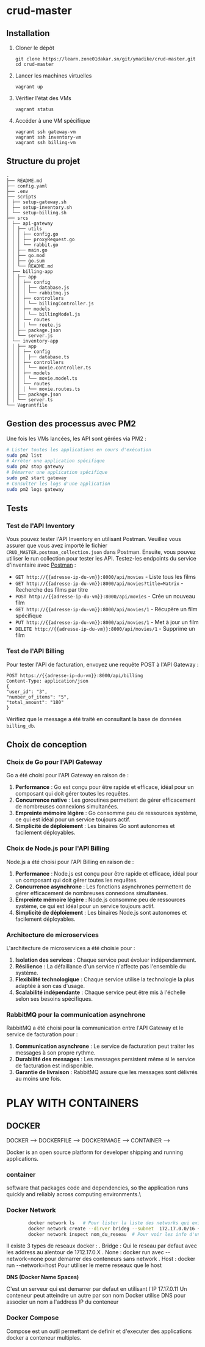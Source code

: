 # crud-master

## Installation

1. Cloner le dépôt
    ```
    git clone https://learn.zone01dakar.sn/git/ymadike/crud-master.git
    cd crud-master
    ```
2. Lancer les machines virtuelles
    ```
    vagrant up
    ```
3. Vérifier l'état des VMs
     ```
     vagrant status
     ```
4. Accéder à une VM spécifique
     ```
     vagrant ssh gateway-vm
     vagrant ssh inventory-vm
     vagrant ssh billing-vm
     ```

## Structure du projet
```
.
├── README.md
├── config.yaml
├── .env
├── scripts
│ ├── setup-gateway.sh
│ ├── setup-inventory.sh
│ └── setup-billing.sh
├── srcs
│ ├── api-gateway
│ │ ├── utils
│ │ │ ├── config.go
│ │ │ ├── proxyRequest.go
│ │ │ └── rabbit.go
│ │ ├── main.go
│ │ ├── go.mod
│ │ ├── go.sum
│ │ └── README.md
│ ├── billing-app
│ │ ├── app
│ │ │ ├── config
│ │ │ │ ├── database.js
│ │ │ │ └── rabbitmq.js
│ │ │ ├── controllers
│ │ │ │ └── billingController.js
│ │ │ ├── models
│ │ │ │ └── billingModel.js
│ │ │ └── routes
│ │ │ │ └── route.js
│ │ ├── package.json
│ │ └── server.js
│ └── inventory-app
│ │ ├── app
│ │ │ ├── config
│ │ │ │ ├── database.ts
│ │ │ ├── controllers
│ │ │ │ └── movie.controller.ts
│ │ │ ├── models
│ │ │ │ └── movie.model.ts
│ │ │ └── routes
│ │ │ │ └── movie.routes.ts
│ │ ├── package.json
│ │ └── server.ts
└── Vagrantfile
```
## Gestion des processus avec PM2

Une fois les VMs lancées, les API sont gérées via PM2 :
```bash
# Lister toutes les applications en cours d'exécution
sudo pm2 list
# Arrêter une application spécifique
sudo pm2 stop gateway
# Démarrer une application spécifique
sudo pm2 start gateway
# Consulter les logs d'une application
sudo pm2 logs gateway
 ```
## Tests
### Test de l'API Inventory

Vous pouvez tester l'API Inventory en utilisant Postman.
Veuillez vous assurer que vous avez importé le fichier `CRUD_MASTER.postman_collection.json` dans Postman.
Ensuite, vous pouvez utiliser le run collection pour tester les API.
Testez-les endpoints du service d'inventaire avec [Postman](https://www.postman.com/) :
- `GET http://{{adresse-ip-du-vm}}:8000/api/movies` - Liste tous les films
- `GET http://{{adresse-ip-du-vm}}:8000/api/movies?title=Matrix` - Recherche des films par titre
- `POST http://{{adresse-ip-du-vm}}:8000/api/movies` - Crée un nouveau film
- `GET http://{{adresse-ip-du-vm}}:8000/api/movies/1` - Récupère un film spécifique
- `PUT http://{{adresse-ip-du-vm}}:8000/api/movies/1` - Met à jour un film
- `DELETE http://{{adresse-ip-du-vm}}:8000/api/movies/1` - Supprime un film
### Test de l'API Billing
Pour tester l'API de facturation, envoyez une requête POST à l'API Gateway :

```
POST https://{{adresse-ip-du-vm}}:8000/api/billing
Content-Type: application/json
{
"user_id": "3",
"number_of_items": "5",
"total_amount": "180"
}
```
Vérifiez que le message a été traité en consultant la base de données `billing_db`.
## Choix de conception

### Choix de Go pour l'API Gateway
Go a été choisi pour l'API Gateway en raison de :
1. **Performance** : Go est conçu pour être rapide et efficace, idéal pour un composant qui doit gérer toutes
les requêtes.
2. **Concurrence native** : Les goroutines permettent de gérer efficacement de nombreuses connexions
simultanées.
3. **Empreinte mémoire légère** : Go consomme peu de ressources système, ce qui est idéal pour un service
toujours actif.
4. **Simplicité de déploiement** : Les binaires Go sont autonomes et facilement déployables.

### Choix de Node.js pour l'API Billing
Node.js a été choisi pour l'API Billing en raison de :
1. **Performance** : Node.js est conçu pour être rapide et efficace, idéal pour un composant qui doit gérer toutes
les requêtes.
2. **Concurrence asynchrone** : Les fonctions asynchrones permettent de gérer efficacement de nombreuses connexions
simultanées.
3. **Empreinte mémoire légère** : Node.js consomme peu de ressources système, ce qui est idéal pour un service
toujours actif.
4. **Simplicité de déploiement** : Les binaires Node.js sont autonomes et facilement déployables.

### Architecture de microservices
L'architecture de microservices a été choisie pour :

1. **Isolation des services** : Chaque service peut évoluer indépendamment.
2. **Résilience** : La défaillance d'un service n'affecte pas l'ensemble du système.
3. **Flexibilité technologique** : Chaque service utilise la technologie la plus adaptée à son cas d'usage.
4. **Scalabilité indépendante** : Chaque service peut être mis à l'échelle selon ses besoins spécifiques.

### RabbitMQ pour la communication asynchrone
RabbitMQ a été choisi pour la communication entre l'API Gateway et le service de facturation pour :

1. **Communication asynchrone** : Le service de facturation peut traiter les messages à son propre rythme.
2. **Durabilité des messages** : Les messages persistent même si le service de facturation est indisponible.
3. **Garantie de livraison** : RabbitMQ assure que les messages sont délivrés au moins une fois.


# PLAY WITH CONTAINERS

## DOCKER

DOCKER --> DOCKERFILE --> DOCKERIMAGE --> CONTAINER --> 

Docker is an open source platform for developer shipping and running applications.

### container

software that packages code and dependencies, so the application runs quickly and reliably across computing environments.\


### Docker Network

```bash
        docker network ls   # Pour lister la liste des networks qui existe
        docker network create --dirver brideg --subnet  172.17.0.0/16 {Nom du network}  # Pour cree un nouveau network
        docker network inspect nom_du_reseau  # Pour voir les info d'un reseau cree
```

Il existe 3 types de reseaux docker :
 . Bridge : Qui le reseau par defaut avec les address au alentour de 1712.17.0.X
 . None : docker run avec --network=none pour demarrer des conteneurs sans network
 . Host : docker run --network=host Pour utiliser le meme reseaux que le host

 **DNS (Docker Name Spaces)**

 C'est un serveur qui est demarrer par defaut en utilisant l'IP 17.17.0.11
 Un conteneur peut atteindre un autre par son nom 
 Docker utilise DNS pour associer un nom a l'address IP du conteneur

### Docker Compose 

Compose est un outil permettant de definir et d'executer des applications docker a conteneur multiples.

